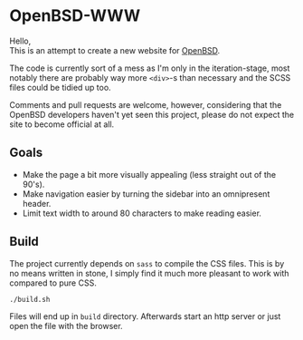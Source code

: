 # OpenBSD-WWW

Hello,  
This is an attempt to create a new website for [OpenBSD](https://openbsd.org).

The code is currently sort of a mess as I'm only in the iteration-stage, most
notably there are probably way more `<div>`-s than necessary and the SCSS files
could be tidied up too.

Comments and pull requests are welcome, however, considering that the OpenBSD
developers haven't yet seen this project, please do not expect the site to
become official at all.

## Goals

* Make the page a bit more visually appealing (less straight out of the 90's).
* Make navigation easier by turning the sidebar into an omnipresent header.
* Limit text width to around 80 characters to make reading easier.

## Build

The project currently depends on `sass` to compile the CSS files. This is by no
means written in stone, I simply find it much more pleasant to work with
compared to pure CSS.

    ./build.sh

Files will end up in `build` directory. Afterwards start an http server or just
open the file with the browser.
